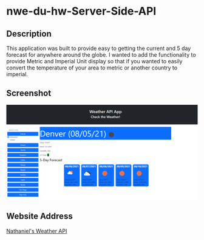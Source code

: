 # nwe-du-hw-Server-Side-API

## Description
This application was built to provide easy to getting the current and 5 day forecast for anywhere around the globe. I wanted to add the functionality to provide Metric and Imperial Unit display so that if you wanted to easily convert the temperature of your area to metric or another country to imperial.

## Screenshot

![Nathaniel's Weather API](https://github.com/TechnoPrep/nwe-du-hw-Server-Side-API/blob/main/assets/screenshots/weather_api.png)

## Website Address

[Nathaniel's Weather API](https://github.com/TechnoPrep/nwe-du-hw-Server-Side-API)
